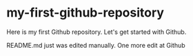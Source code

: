 # my-first-github-repository
Here is my first Github repository. Let's get started with Github.

README.md just was edited manually. One more edit at Github
